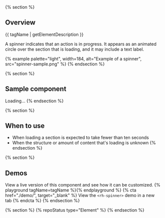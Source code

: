 {% section %}
## Overview
{{ tagName | getElementDescription }}

A spinner indicates that an action is in progress. It appears as an animated circle over the section that is loading, and it may include a text label.

{% example palette="light",
           width=184,
           alt="Example of a spinner",
           src="spinner-sample.png" %}
{% endsection %}

{% section %}
## Sample component
<rh-spinner>Loading...</rh-spinner>
{% endsection %}

{% section %}
  ## When to use
  - When loading a section is expected to take fewer than ten seconds
  - When the structure or amount of content that's loading is unknown
{% endsection %}

{% section %}
  ## Demos
  View a live version of this component and see how it can be customized.
  {% playground tagName=tagName %}{% endplayground %}
  {% cta href="./demo/", target="_blank" %}
    View the `<rh-spinner>` demo in a new tab
  {% endcta %}
{% endsection %}

{% section %}
{% repoStatus type="Element" %}
{% endsection %}